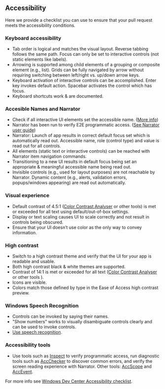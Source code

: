 ## Accessibility

Here we provide a checklist you can use to ensure that your pull request meets the accessibility conditions.

### Keyboard accessibility 

- Tab order is logical and matches the visual layout. Reverse tabbing follows the same path. Focus can only be set to interactive controls (not static elements like labels). 
- Arrowing is supported among child elements of a grouping or composite element (e.g., list). Grids can be fully navigated by arrow without requiring switching between left/right vs. up/down arrow keys. 
- Keyboard activation of interactive controls can be accomplished. Enter key invokes default action. Spacebar activates the control which has focus. 
- Keyboard shortcuts work & are documented. 
 
 
### Accesible Names and Narrator 
- Check if all interactive UI elements set the accessible name. ([More info](https://docs.microsoft.com/en-us/windows/uwp/accessibility/basic-accessibility-information)) 
- Narrator has been run to verify E2E programmatic access. ([See Narrator user guide](https://support.microsoft.com/en-us/help/22798/windows-10-narrator-get-started))  
- Narrator: Launch of app results in correct default focus set which is automatically read out. Accessible name, role (control type) and value is read out for all controls. 
- All elements (static text or interactive controls) can be reached with Narrator item navigation commands.  
- Transitioning to a new UI results in default focus being set an appropriate & meaningful accessible name being read out.  
- Invisible controls (e.g., used for layout purposes) are not reachable by Narrator. Dynamic content (e.g., alerts, validation errors, popups/windows appearing) are read out automatically.  
 
 
### Visual experience 
- Default contrast of 4.5:1 ([Color Contrast Analyser](https://www.paciellogroup.com/resources/contrastanalyser/)  or other tools) is met or exceeded for all text using default/out-of-box settings.  
- Display or text scaling causes UI to scale correctly and not result in controls being obscured.   
- Ensure that your UI doesn’t use color as the only way to convey information. 
 
 
### High contrast 
- Switch to a high contrast theme and verify that the UI for your app is readable and usable. 
- Both high contrast black & white themes are supported. 
- Contrast of 14:1 is met or exceeded for all text ([Color Contrast Analyser](https://www.paciellogroup.com/resources/contrastanalyser/) or other tools ).  
- Icons are visible.
- Colors match those defined by type in the Ease of Access high contrast preview. 
 
 
### Windows Speech Recognition
 - Controls can be invoked by saying their names. 
 - "Show numbers" works to visually disambiguate controls clearly and can be used to invoke controls. 
 - [Use speech recognition](https://support.microsoft.com/en-us/help/17208/windows-10-use-speech-recognition).
 
### Accessibility tools 
- Use tools such as [Inspect](https://msdn.microsoft.com/library/windows/desktop/Dd318521) to verify programmatic access, run diagnostic tools such as [AccChecker](https://msdn.microsoft.com/library/windows/desktop/Hh920985) to discover common errors, and verify the screen reading experience with Narrator. Other tools: [AccScope](https://msdn.microsoft.com/en-us/library/windows/desktop/dn433239.aspx) and [AccEvent](https://msdn.microsoft.com/en-us/library/windows/desktop/dd317979.aspx). 

For more info see [Windows Dev Center Accessibility checklist](https://docs.microsoft.com/en-us/windows/uwp/accessibility/accessibility-checklist).